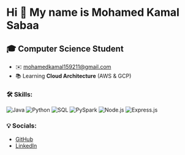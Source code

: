 # Hi 👋 My name is Mohamed Kamal Sabaa

## 🎓 Computer Science Student

- ✉️ mohamedkamal159211@gmail.com
- 📚 Learning **Cloud Architecture** (AWS & GCP)

### 🛠 Skills:
![Java](https://img.shields.io/badge/Java-007396?style=for-the-badge&logo=java&logoColor=white)
![Python](https://img.shields.io/badge/Python-3776AB?style=for-the-badge&logo=python&logoColor=white)
![SQL](https://img.shields.io/badge/SQL-003B57?style=for-the-badge&logo=sql&logoColor=white)
![PySpark](https://img.shields.io/badge/PySpark-F19C00?style=for-the-badge&logo=apachespark&logoColor=white)
![Node.js](https://img.shields.io/badge/Node.js-339933?style=for-the-badge&logo=nodedotjs&logoColor=white)
![Express.js](https://img.shields.io/badge/Express.js-000000?style=for-the-badge&logo=express&logoColor=white)

### 💡 Socials:
- [GitHub](https://github.com/mohamedkamalsabaa)
- [LinkedIn](https://www.linkedin.com/in/mohamed-k-sabaa-97a4aa224/)
